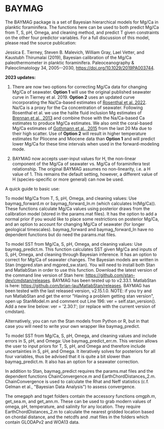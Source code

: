 # BAYMAG

The BAYMAG package is a set of Bayesian hierarchical models for Mg/Ca in planktic foraminifera. The functions here can be used to both predict Mg/Ca from T, S, pH, Omega, and cleaning method, and predict T given constraints on the other four predictor variables. For a full discussion of this model, please read the source publication:

Jessica E. Tierney, Steven B. Malevich, William Gray, Lael Vetter, and Kaustubh Thirumalai (2019), Bayesian calibration of the Mg/Ca paleothermometer in planktic foraminifera. Paleoceanography & Paleoclimatology 34, 2005--2030, https://doi.org/10.1029/2019PA003744.

**2023 updates:** 

1) There are now two options for correcting Mg/Ca data for changing Mg/Ca of seawater. **Option 1** will use the original published seawater curve in Tierney et al. 2019. **Option 2** uses an updated curve incorporating the Na/Ca-based estimates of [Rosenthal et al. 2022](https://doi.org/10.1029/2022PA004413). Na/Ca is a proxy for the Ca concentration of seawater. Following Rosenthal et al. we use the halite fluid inclusion Mg estimates of [Brennan et al., 2013](https://doi.org/10.2475/08.2013.01) and combine those with the Na/Ca-based Ca estimates to produce Mg/Ca estimates. We also omit the coral-based Mg/Ca estimates of [Gothmann et al., 2015](https://doi.org/10.1016/j.gca.2015.03.018) from the last 20 Ma due to their high scatter. Use of **Option 2** will result in higher temperature estimates for Pliocene and Miocene data than **Option 1** and will predict lower Mg/Ca for these time intervals when used in the forward-modeling mode.

2) BAYMAG now accepts user-input values for H, the non-linear component of the Mg/Ca of seawater vs. Mg/Ca of foraminifera test relationship. The original BAYMAG assumes no non-linearity, i.e. a H value of 1. This remains the default setting, however, a different value of H (species-specific or more general) can now be used.

A quick guide to basic use:

To model Mg/Ca from T, S, pH, Omega, and cleaning values:
Use baymag_forward.m or baymag_forward_ln.m (which calculates ln(Mg/Ca)). These functions calculate Mg/Ca values using posterior draws from the calibration model (stored in the params.mat files). It has the option to add a normal prior if you would like to place some restrictions on posterior Mg/Ca, and an option to account for changing Mg/Ca of seawater (for longer geological timescales). baymag_forward and baymag_forward_ln have no dependent functions but do need the params.mat files.

To model SST from Mg/Ca, S, pH, Omega, and cleaning values:
Use baymag_predict.m. This function calculates SST given Mg/Ca and inputs of S, pH, Omega, and cleaning through Bayesian inference. It has an option to correct for Mg/Ca of seawater changes. The Bayesian models are written in Stan (mgpred.stan and mgpred_sw.stan). You will need to install both Stan and MatlabStan in order to use this function. Download the latest version of the command line version of Stan here: https://github.com/stan-dev/cmdstan/releases. BAYMAG has been tested up to v2.33.1. MatlabStan is here: https://github.com/brian-lau/MatlabStan/releases. BAYMAG has been tested with the last released version, v2.15.1.0. NOTE: if you try and run MatlabStan and get the error "Having a problem getting stan version", open up StanModel.m and comment out Line 196: ver = self.stan_version(). Add a new line below: ver = '2.30.1'; (or replace with the current version of cmdstan).

Alternatively, you can run the Stan models from Python or R, but in that case you will need to write your own wrapper like baymag_predict.

To model SST from Mg/Ca, S, pH, Omega, and cleaning values and include errors in S, pH, and Omega:
Use baymag_predict_err.m. This version allows the user to input priors for T, S, pH, and Omega and therefore include uncertainties in S, pH, and Omega. It iteratively solves for posteriors for all four variables, thus be advised that it is quite a bit slower than baymag_predict.m. It also has an option for a seawater correction.

In addition to Stan, baymag_predict requires the params.mat files and the dependent functions ChainConvergence.m and EarthChordDistances_2.m. ChainConvergence is used to calculate the Rhat and Neff statistics (c.f. Gelman et al., "Bayesian Data Analysis") to assess convergence.

The omegaph and tsget folders contain the accessory functions omgph.m, get_sea.m, and get_ann.m. These can be used to grab modern values of omega, pH, temperature, and salinity for any location. They require EarthChordDistances_2.m to calculate the nearest gridded location based on chordal distance, and the netcdfs and .mat files in the folders which contain GLODAPv2 and WOA13 data.



